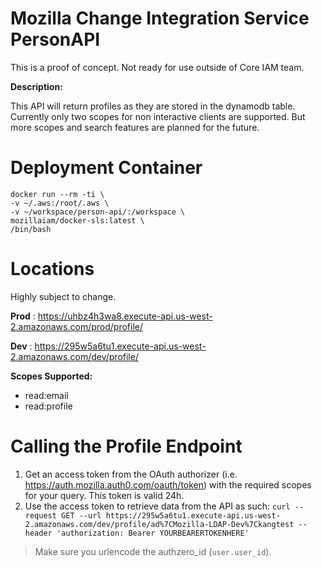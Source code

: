 # Mozilla Change Integration Service PersonAPI

This is a proof of concept.  Not ready for use outside of Core IAM team.

__Description:__

This API will return profiles as they are stored in the dynamodb table.  Currently only two scopes for non
interactive clients are supported.  But more scopes and search features are planned for the future.

# Deployment Container

```
docker run --rm -ti \
-v ~/.aws:/root/.aws \
-v ~/workspace/person-api/:/workspace \
mozillaiam/docker-sls:latest \
/bin/bash
```

# Locations
Highly subject to change.

__Prod__ : https://uhbz4h3wa8.execute-api.us-west-2.amazonaws.com/prod/profile/

__Dev__ : https://295w5a6tu1.execute-api.us-west-2.amazonaws.com/dev/profile/

__Scopes Supported:__
  - read:email
  - read:profile

# Calling the Profile Endpoint

1. Get an access token from the OAuth authorizer (i.e. https://auth.mozilla.auth0.com/oauth/token) with the required scopes for your query. This token is valid 24h.
2. Use the access token to retrieve data from the API as such: `curl --request GET --url https://295w5a6tu1.execute-api.us-west-2.amazonaws.com/dev/profile/ad%7CMozilla-LDAP-Dev%7Ckangtest --header 'authorization: Bearer YOURBEARERTOKENHERE'`

> Make sure you urlencode the authzero_id (`user.user_id`).
